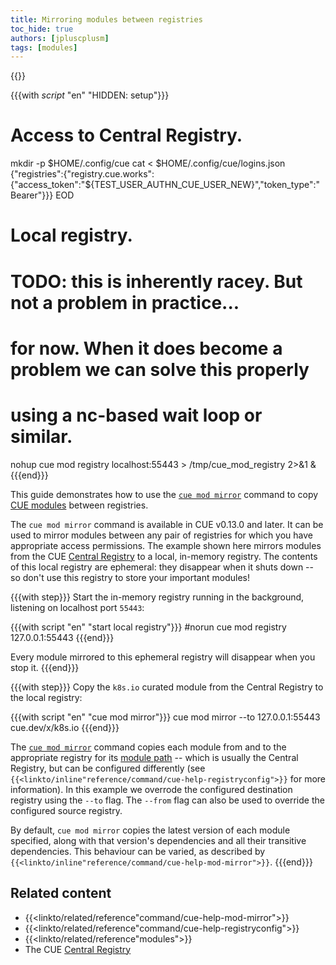 ```yaml
---
title: Mirroring modules between registries
toc_hide: true
authors: [jpluscplusm]
tags: [modules]
---
```

{{<sidenote text="Requires CUE v0.13.0 or later">}}

{{{with _script_ "en" "HIDDEN: setup"}}}
# Access to Central Registry.
mkdir -p $HOME/.config/cue
cat <<EOD > $HOME/.config/cue/logins.json
{"registries":{"registry.cue.works":{"access_token":"${TEST_USER_AUTHN_CUE_USER_NEW}","token_type":"Bearer"}}}
EOD

# Local registry.
# TODO: this is inherently racey. But not a problem in practice...
# for now. When it does become a problem we can solve this properly
# using a nc-based wait loop or similar.
nohup cue mod registry localhost:55443 > /tmp/cue_mod_registry 2>&1 &
{{{end}}}

This guide demonstrates how to use the
[`cue mod mirror`]({{<relref"docs/reference/command/cue-help-mod-mirror">}})
command to copy
[CUE modules]({{<relref"docs/reference/modules">}})
between registries.

<!--more-->

The `cue mod mirror` command is available in CUE v0.13.0 and later. It can be
used to mirror modules between any pair of registries for which you have
appropriate access permissions.
The example shown here mirrors modules from the CUE
[Central Registry](https://registry.cue.works)
to a local, in-memory registry. The contents of this local registry are
ephemeral: they disappear when it shuts down -- so don't use this registry to
store your important modules!

{{{with step}}}
Start the in-memory registry running in the background, listening on localhost port `55443`:

{{{with script "en" "start local registry"}}}
#norun
cue mod registry 127.0.0.1:55443
{{{end}}}

Every module mirrored to this ephemeral registry will disappear when you stop it.
{{{end}}}

{{{with step}}}
Copy the `k8s.io` curated module from the Central Registry to the local registry:

{{{with script "en" "cue mod mirror"}}}
cue mod mirror --to 127.0.0.1:55443 cue.dev/x/k8s.io
{{{end}}}

The [`cue mod mirror`]({{<relref"docs/reference/command/cue-help-mod-mirror">}})
command copies each module from and to the appropriate registry for its
[module path]({{<relref"docs/reference/modules/#module-path">}}) --
which is usually the Central Registry, but can be configured differently (see
<code>{{<linkto/inline"reference/command/cue-help-registryconfig">}}</code>
for more information).
In this example we overrode the configured destination registry using the `--to` flag.
The `--from` flag can also be used to override the configured source registry.

By default, `cue mod mirror` copies the latest version of each module
specified, along with that version's dependencies and all their transitive
dependencies. This behaviour can be varied, as described by
<code>{{<linkto/inline"reference/command/cue-help-mod-mirror">}}</code>.
{{{end}}}

## Related content

- {{<linkto/related/reference"command/cue-help-mod-mirror">}}
- {{<linkto/related/reference"command/cue-help-registryconfig">}}
- {{<linkto/related/reference"modules">}}
- The CUE [Central Registry](https://registry.cue.works)
